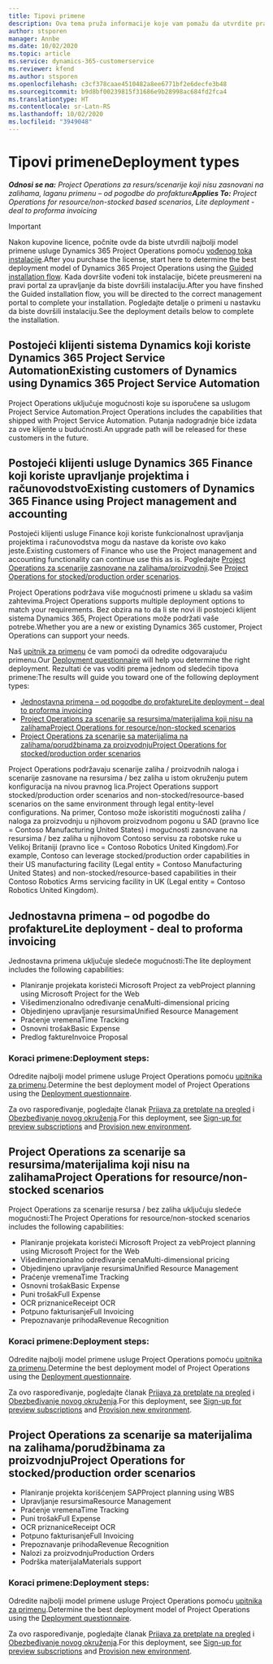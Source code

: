 ```yaml
---
title: Tipovi primene
description: Ova tema pruža informacije koje vam pomažu da utvrdite pravilan tip primene usluge Project Operations za vaše preduzeće.
author: stsporen
manager: Annbe
ms.date: 10/02/2020
ms.topic: article
ms.service: dynamics-365-customerservice
ms.reviewer: kfend
ms.author: stsporen
ms.openlocfilehash: c3cf378caae4510482a8ee6771bf2e6decfe3b48
ms.sourcegitcommit: b9d8bf00239815f31686e9b28998ac684fd2fca4
ms.translationtype: HT
ms.contentlocale: sr-Latn-RS
ms.lasthandoff: 10/02/2020
ms.locfileid: "3949048"
---
```

# <a name="deployment-types"></a><span data-ttu-id="6e940-103">Tipovi primene</span><span class="sxs-lookup"><span data-stu-id="6e940-103">Deployment types</span></span>

<span data-ttu-id="6e940-104">_**Odnosi se na:** Project Operations za resurs/scenarije koji nisu zasnovani na zalihama, laganu primenu – od pogodbe do profakture_</span><span class="sxs-lookup"><span data-stu-id="6e940-104">_**Applies To:** Project Operations for resource/non-stocked based scenarios, Lite deployment - deal to proforma invoicing_</span></span>

> [!IMPORTANT]
> <span data-ttu-id="6e940-105">Nakon kupovine licence, počnite ovde da biste utvrdili najbolji model primene usluge Dynamics 365 Project Operations pomoću [vođenog toka instalacije](https://aka.ms/provisionprojectoperations).</span><span class="sxs-lookup"><span data-stu-id="6e940-105">After you purchase the license, start here to determine the best deployment model of Dynamics 365 Project Operations using the [Guided installation flow](https://aka.ms/provisionprojectoperations).</span></span>
> <span data-ttu-id="6e940-106">Kada dovršite vođeni tok instalacije, bićete preusmereni na pravi portal za upravljanje da biste dovršili instalaciju.</span><span class="sxs-lookup"><span data-stu-id="6e940-106">After you have finshed the Guided installation flow, you will be directed to the correct management portal to complete your installation.</span></span> <span data-ttu-id="6e940-107">Pogledajte detalje o primeni u nastavku da biste dovršili instalaciju.</span><span class="sxs-lookup"><span data-stu-id="6e940-107">See the deployment details below to complete the installation.</span></span>


## <a name="existing-customers-of-dynamics-using-dynamics-365-project-service-automation"></a><span data-ttu-id="6e940-108">Postojeći klijenti sistema Dynamics koji koriste Dynamics 365 Project Service Automation</span><span class="sxs-lookup"><span data-stu-id="6e940-108">Existing customers of Dynamics using Dynamics 365 Project Service Automation</span></span>
<span data-ttu-id="6e940-109">Project Operations uključuje mogućnosti koje su isporučene sa uslugom Project Service Automation.</span><span class="sxs-lookup"><span data-stu-id="6e940-109">Project Operations includes the capabilities that shipped with Project Service Automation.</span></span> <span data-ttu-id="6e940-110">Putanja nadogradnje biće izdata za ove klijente u budućnosti.</span><span class="sxs-lookup"><span data-stu-id="6e940-110">An upgrade path will be released for these customers in the future.</span></span>

## <a name="existing-customers-of-dynamics-365-finance-using-project-management-and-accounting"></a><span data-ttu-id="6e940-111">Postojeći klijenti usluge Dynamics 365 Finance koji koriste upravljanje projektima i računovodstvo</span><span class="sxs-lookup"><span data-stu-id="6e940-111">Existing customers of Dynamics 365 Finance using Project management and accounting</span></span> 

<span data-ttu-id="6e940-112">Postojeći klijenti usluge Finance koji koriste funkcionalnost upravljanja projektima i računovodstva mogu da nastave da koriste ovo kako jeste.</span><span class="sxs-lookup"><span data-stu-id="6e940-112">Existing customers of Finance who use the Project management and accounting functionality can continue use this as is.</span></span> <span data-ttu-id="6e940-113">Pogledajte [Project Operations za scenarije zasnovane na zalihama/proizvodnji](#pma).</span><span class="sxs-lookup"><span data-stu-id="6e940-113">See [Project Operations for stocked/production order scenarios](#pma).</span></span>

<span data-ttu-id="6e940-114">Project Operations podržava više mogućnosti primene u skladu sa vašim zahtevima.</span><span class="sxs-lookup"><span data-stu-id="6e940-114">Project Operations supports multiple deployment options to match your requirements.</span></span> <span data-ttu-id="6e940-115">Bez obzira na to da li ste novi ili postojeći klijent sistema Dynamics 365, Project Operations može podržati vaše potrebe.</span><span class="sxs-lookup"><span data-stu-id="6e940-115">Whether you are a new or existing Dynamics 365 customer, Project Operations can support your needs.</span></span>

<span data-ttu-id="6e940-116">Naš [upitnik za primenu](https://aka.ms/provisionprojectoperations) će vam pomoći da odredite odgovarajuću primenu.</span><span class="sxs-lookup"><span data-stu-id="6e940-116">Our [Deployment questionnaire](https://aka.ms/provisionprojectoperations) will help you determine the right deployment.</span></span> <span data-ttu-id="6e940-117">Rezultati će vas voditi prema jednom od sledećih tipova primene:</span><span class="sxs-lookup"><span data-stu-id="6e940-117">The results will guide you toward one of the following deployment types:</span></span>

- [<span data-ttu-id="6e940-118">Jednostavna primena – od pogodbe do profakture</span><span class="sxs-lookup"><span data-stu-id="6e940-118">Lite deployment – deal to proforma invoicing</span></span>](#lite)
- [<span data-ttu-id="6e940-119">Project Operations za scenarije sa resursima/materijalima koji nisu na zalihama</span><span class="sxs-lookup"><span data-stu-id="6e940-119">Project Operations for resource/non-stocked scenarios</span></span>](#integrated)
- [<span data-ttu-id="6e940-120">Project Operations za scenarije sa materijalima na zalihama/porudžbinama za proizvodnju</span><span class="sxs-lookup"><span data-stu-id="6e940-120">Project Operations for stocked/production order scenarios</span></span>](#pma)

<span data-ttu-id="6e940-121">Project Operations podržavaju scenarije zaliha / proizvodnih naloga i scenarije zasnovane na resursima / bez zaliha u istom okruženju putem konfiguracija na nivou pravnog lica.</span><span class="sxs-lookup"><span data-stu-id="6e940-121">Project Operations support stocked/production order scenarios and non-stocked/resource-based scenarios on the same environment through legal entity-level configurations.</span></span> <span data-ttu-id="6e940-122">Na primer, Contoso može iskoristiti mogućnosti zaliha / naloga za proizvodnju u njihovom proizvodnom pogonu u SAD (pravno lice = Contoso Manufacturing United States) i mogućnosti zasnovane na resursima / bez zaliha u njihovom Contoso servisu za robotske ruke u Velikoj Britaniji (pravno lice = Contoso Robotics United Kingdom).</span><span class="sxs-lookup"><span data-stu-id="6e940-122">For example, Contoso can leverage stocked/production order capabilities in their US manufacturing facility (Legal entity = Contoso Manufacturing United States) and non-stocked/resource-based capabilities in their Contoso Robotics Arms servicing facility in UK (Legal entity = Contoso Robotics United Kingdom).</span></span>

## <a name="a-namelitelite-deployment---deal-to-proforma-invoicing"></a><span data-ttu-id="6e940-123"><a name="lite"><a/>Jednostavna primena – od pogodbe do profakture</span><span class="sxs-lookup"><span data-stu-id="6e940-123"><a name="lite"><a/>Lite deployment - deal to proforma invoicing</span></span>
<span data-ttu-id="6e940-124">Jednostavna primena uključuje sledeće mogućnosti:</span><span class="sxs-lookup"><span data-stu-id="6e940-124">The lite deployment includes the following capabilities:</span></span>

- <span data-ttu-id="6e940-125">Planiranje projekata koristeći Microsoft Project za veb</span><span class="sxs-lookup"><span data-stu-id="6e940-125">Project planning using Microsoft Project for the Web</span></span>
- <span data-ttu-id="6e940-126">Višedimenzionalno određivanje cena</span><span class="sxs-lookup"><span data-stu-id="6e940-126">Multi-dimensional pricing</span></span>
- <span data-ttu-id="6e940-127">Objedinjeno upravljanje resursima</span><span class="sxs-lookup"><span data-stu-id="6e940-127">Unified Resource Management</span></span>
- <span data-ttu-id="6e940-128">Praćenje vremena</span><span class="sxs-lookup"><span data-stu-id="6e940-128">Time Tracking</span></span>
- <span data-ttu-id="6e940-129">Osnovni trošak</span><span class="sxs-lookup"><span data-stu-id="6e940-129">Basic Expense</span></span>
- <span data-ttu-id="6e940-130">Predlog fakture</span><span class="sxs-lookup"><span data-stu-id="6e940-130">Invoice Proposal</span></span>

### <a name="deployment-steps"></a><span data-ttu-id="6e940-131">Koraci primene:</span><span class="sxs-lookup"><span data-stu-id="6e940-131">Deployment steps:</span></span>
<span data-ttu-id="6e940-132">Odredite najbolji model primene usluge Project Operations pomoću [upitnika za primenu](https://aka.ms/provisionprojectoperations).</span><span class="sxs-lookup"><span data-stu-id="6e940-132">Determine the best deployment model of Project Operations using the [Deployment questionnaire](https://aka.ms/provisionprojectoperations).</span></span>

<span data-ttu-id="6e940-133">Za ovo raspoređivanje, pogledajte članak [Prijava za pretplate na pregled](lite-preview-subscription-sign-up.md) i [Obezbeđivanje novog okruženja](lite-deployment.md).</span><span class="sxs-lookup"><span data-stu-id="6e940-133">For this deployment, see [Sign-up for preview subscriptions](lite-preview-subscription-sign-up.md) and [Provision new environment](lite-deployment.md).</span></span> 


## <a name="a-nameintegratedproject-operations-for-resourcenon-stocked-scenarios"></a><span data-ttu-id="6e940-134"><a name="integrated"><a/>Project Operations za scenarije sa resursima/materijalima koji nisu na zalihama</span><span class="sxs-lookup"><span data-stu-id="6e940-134"><a name="integrated"><a/>Project Operations for resource/non-stocked scenarios</span></span>
<span data-ttu-id="6e940-135">Project Operations za scenarije resursa / bez zaliha uključuju sledeće mogućnosti:</span><span class="sxs-lookup"><span data-stu-id="6e940-135">The Project Operations for resource/non-stocked scenarios includes the following capabilities:</span></span>
  
- <span data-ttu-id="6e940-136">Planiranje projekata koristeći Microsoft Project za veb</span><span class="sxs-lookup"><span data-stu-id="6e940-136">Project planning using Microsoft Project for the Web</span></span>
- <span data-ttu-id="6e940-137">Višedimenzionalno određivanje cena</span><span class="sxs-lookup"><span data-stu-id="6e940-137">Multi-dimensional pricing</span></span>
- <span data-ttu-id="6e940-138">Objedinjeno upravljanje resursima</span><span class="sxs-lookup"><span data-stu-id="6e940-138">Unified Resource Management</span></span>
- <span data-ttu-id="6e940-139">Praćenje vremena</span><span class="sxs-lookup"><span data-stu-id="6e940-139">Time Tracking</span></span>
- <span data-ttu-id="6e940-140">Osnovni trošak</span><span class="sxs-lookup"><span data-stu-id="6e940-140">Basic Expense</span></span>
- <span data-ttu-id="6e940-141">Puni trošak</span><span class="sxs-lookup"><span data-stu-id="6e940-141">Full Expense</span></span>
- <span data-ttu-id="6e940-142">OCR priznanice</span><span class="sxs-lookup"><span data-stu-id="6e940-142">Receipt OCR</span></span>
- <span data-ttu-id="6e940-143">Potpuno fakturisanje</span><span class="sxs-lookup"><span data-stu-id="6e940-143">Full Invoicing</span></span>
- <span data-ttu-id="6e940-144">Prepoznavanje prihoda</span><span class="sxs-lookup"><span data-stu-id="6e940-144">Revenue Recognition</span></span>

### <a name="deployment-steps"></a><span data-ttu-id="6e940-145">Koraci primene:</span><span class="sxs-lookup"><span data-stu-id="6e940-145">Deployment steps:</span></span>
<span data-ttu-id="6e940-146">Odredite najbolji model primene usluge Project Operations pomoću [upitnika za primenu](https://aka.ms/provisionprojectoperations).</span><span class="sxs-lookup"><span data-stu-id="6e940-146">Determine the best deployment model of Project Operations using the [Deployment questionnaire](https://aka.ms/provisionprojectoperations).</span></span>

<span data-ttu-id="6e940-147">Za ovo raspoređivanje, pogledajte članak [Prijava za pretplate na pregled](resource-sign-up-preview-subscription.md) i [Obezbeđivanje novog okruženja](resource-provision-new-environment.md).</span><span class="sxs-lookup"><span data-stu-id="6e940-147">For this deployment, see [Sign-up for preview subscriptions](resource-sign-up-preview-subscription.md) and [Provision new environment](resource-provision-new-environment.md).</span></span> 


## <a name="project-operations-for-stockedproduction-order-scenarios"></a><a name="pma"></a><span data-ttu-id="6e940-148">Project Operations za scenarije sa materijalima na zalihama/porudžbinama za proizvodnju</span><span class="sxs-lookup"><span data-stu-id="6e940-148">Project Operations for stocked/production order scenarios</span></span>

- <span data-ttu-id="6e940-149">Planiranje projekta korišćenjem SAP</span><span class="sxs-lookup"><span data-stu-id="6e940-149">Project planning using WBS</span></span>
- <span data-ttu-id="6e940-150">Upravljanje resursima</span><span class="sxs-lookup"><span data-stu-id="6e940-150">Resource Management</span></span>
- <span data-ttu-id="6e940-151">Praćenje vremena</span><span class="sxs-lookup"><span data-stu-id="6e940-151">Time Tracking</span></span>
- <span data-ttu-id="6e940-152">Puni trošak</span><span class="sxs-lookup"><span data-stu-id="6e940-152">Full Expense</span></span>
- <span data-ttu-id="6e940-153">OCR priznanice</span><span class="sxs-lookup"><span data-stu-id="6e940-153">Receipt OCR</span></span>
- <span data-ttu-id="6e940-154">Potpuno fakturisanje</span><span class="sxs-lookup"><span data-stu-id="6e940-154">Full Invoicing</span></span>
- <span data-ttu-id="6e940-155">Prepoznavanje prihoda</span><span class="sxs-lookup"><span data-stu-id="6e940-155">Revenue Recognition</span></span>
- <span data-ttu-id="6e940-156">Nalozi za proizvodnju</span><span class="sxs-lookup"><span data-stu-id="6e940-156">Production Orders</span></span>
- <span data-ttu-id="6e940-157">Podrška materijala</span><span class="sxs-lookup"><span data-stu-id="6e940-157">Materials support</span></span>

### <a name="deployment-steps"></a><span data-ttu-id="6e940-158">Koraci primene:</span><span class="sxs-lookup"><span data-stu-id="6e940-158">Deployment steps:</span></span>
<span data-ttu-id="6e940-159">Odredite najbolji model primene usluge Project Operations pomoću [upitnika za primenu](https://aka.ms/provisionprojectoperations).</span><span class="sxs-lookup"><span data-stu-id="6e940-159">Determine the best deployment model of Project Operations using the [Deployment questionnaire](https://aka.ms/provisionprojectoperations).</span></span>

<span data-ttu-id="6e940-160">Za ovo raspoređivanje, pogledajte članak [Prijava za pretplate na pregled](https://docs.microsoft.com/dynamics365/fin-ops-core/dev-itpro/dev-tools/sign-up-preview-subscription?toc=/dynamics365/finance/toc.json) i [Obezbeđivanje novog okruženja](https://docs.microsoft.com/dynamics365/fin-ops-core/dev-itpro/deployment/deploy-demo-environment?toc=/dynamics365/finance/toc.json).</span><span class="sxs-lookup"><span data-stu-id="6e940-160">For this deployment, see [Sign-up for preview subscriptions](https://docs.microsoft.com/dynamics365/fin-ops-core/dev-itpro/dev-tools/sign-up-preview-subscription?toc=/dynamics365/finance/toc.json) and [Provision new environment](https://docs.microsoft.com/dynamics365/fin-ops-core/dev-itpro/deployment/deploy-demo-environment?toc=/dynamics365/finance/toc.json).</span></span> 



